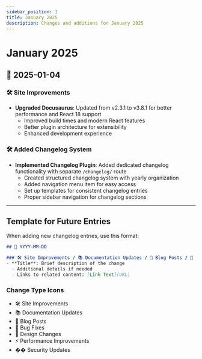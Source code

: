```yaml
---
sidebar_position: 1
title: January 2025
description: Changes and additions for January 2025
---
```


# January 2025

## 📅 2025-01-04

### 🛠️ Site Improvements
- **Upgraded Docusaurus**: Updated from v2.3.1 to v3.8.1 for better performance and React 18 support
  - Improved build times and modern React features
  - Better plugin architecture for extensibility
  - Enhanced development experience

### 🛠️ Added Changelog System
- **Implemented Changelog Plugin**: Added dedicated changelog functionality with separate `/changelog/` route
  - Created structured changelog system with yearly organization
  - Added navigation menu item for easy access
  - Set up templates for consistent changelog entries
  - Proper sidebar navigation for changelog sections

---

## Template for Future Entries

When adding new changelog entries, use this format:

```markdown
## 📅 YYYY-MM-DD

### 🛠️ Site Improvements / 📚 Documentation Updates / 📝 Blog Posts / 🔧 Bug Fixes / 🎨 Design Changes
- **Title**: Brief description of the change
  - Additional details if needed
  - Links to related content: [Link Text](URL)
```

### Change Type Icons
- 🛠️ Site Improvements
- 📚 Documentation Updates
- 📝 Blog Posts
- 🔧 Bug Fixes
- 🎨 Design Changes
- ⚡ Performance Improvements
- �� Security Updates
